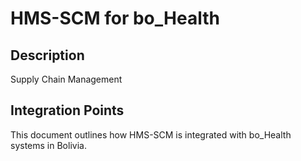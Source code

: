 # HMS-SCM for bo_Health

## Description

Supply Chain Management

## Integration Points

This document outlines how HMS-SCM is integrated with bo_Health systems in Bolivia.
